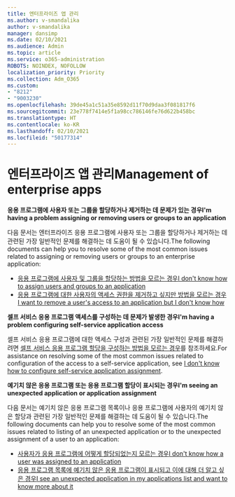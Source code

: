 ```yaml
---
title: 엔터프라이즈 앱 관리
ms.author: v-smandalika
author: v-smandalika
manager: dansimp
ms.date: 02/10/2021
ms.audience: Admin
ms.topic: article
ms.service: o365-administration
ROBOTS: NOINDEX, NOFOLLOW
localization_priority: Priority
ms.collection: Adm_O365
ms.custom:
- "8212"
- "9003230"
ms.openlocfilehash: 39de45a1c51a35e8592d11f70d9daa3f081817f6
ms.sourcegitcommit: 23e778f7414e5f1a98cc786146fe76d622b458bc
ms.translationtype: HT
ms.contentlocale: ko-KR
ms.lasthandoff: 02/10/2021
ms.locfileid: "50177314"
---
```

# <a name="management-of-enterprise-apps"></a><span data-ttu-id="b444a-102">엔터프라이즈 앱 관리</span><span class="sxs-lookup"><span data-stu-id="b444a-102">Management of enterprise apps</span></span>

<span data-ttu-id="b444a-103">**응용 프로그램에 사용자 또는 그룹을 할당하거나 제거하는 데 문제가 있는 경우**</span><span class="sxs-lookup"><span data-stu-id="b444a-103">**I'm having a problem assigning or removing users or groups to an application**</span></span>

<span data-ttu-id="b444a-104">다음 문서는 엔터프라이즈 응용 프로그램에 사용자 또는 그룹을 할당하거나 제거하는 데 관련된 가장 일반적인 문제를 해결하는 데 도움이 될 수 있습니다.</span><span class="sxs-lookup"><span data-stu-id="b444a-104">The following documents can help you to resolve some of the most common issues related to assigning or removing users or groups to an enterprise application:</span></span>

- [<span data-ttu-id="b444a-105">응용 프로그램에 사용자 및 그룹을 할당하는 방법을 모르는 경우</span><span class="sxs-lookup"><span data-stu-id="b444a-105">I don't know how to assign users and groups to an application</span></span>](https://docs.microsoft.com/azure/active-directory/manage-apps/assign-user-or-group-access-portal)
- [<span data-ttu-id="b444a-106">응용 프로그램에 대한 사용자의 액세스 권한을 제거하고 싶지만 방법을 모르는 경우</span><span class="sxs-lookup"><span data-stu-id="b444a-106">I want to remove a user's access to an application but I don't know how</span></span>](https://docs.microsoft.com/azure/active-directory/manage-apps/methods-for-removing-user-access)

<span data-ttu-id="b444a-107">**셀프 서비스 응용 프로그램 액세스를 구성하는 데 문제가 발생한 경우**</span><span class="sxs-lookup"><span data-stu-id="b444a-107">**I'm having a problem configuring self-service application access**</span></span>

<span data-ttu-id="b444a-108">셀프 서비스 응용 프로그램에 대한 액세스 구성과 관련된 가장 일반적인 문제를 해결하려면 [셀프 서비스 응용 프로그램 할당을 구성하는 방법을 모르는 경우](https://docs.microsoft.com/azure/active-directory/manage-apps/manage-self-service-access)를 참조하세요.</span><span class="sxs-lookup"><span data-stu-id="b444a-108">For assistance on resolving some of the most common issues related to configuration of the access to a self-service application, see [I don't know how to configure self-service application assignment](https://docs.microsoft.com/azure/active-directory/manage-apps/manage-self-service-access).</span></span>

<span data-ttu-id="b444a-109">**예기치 않은 응용 프로그램 또는 응용 프로그램 할당이 표시되는 경우**</span><span class="sxs-lookup"><span data-stu-id="b444a-109">**I'm seeing an unexpected application or application assignment**</span></span>

<span data-ttu-id="b444a-110">다음 문서는 예기치 않은 응용 프로그램 목록이나 응용 프로그램에 사용자의 예기치 않은 할당과 관련된 가장 일반적인 문제를 해결하는 데 도움이 될 수 있습니다.</span><span class="sxs-lookup"><span data-stu-id="b444a-110">The following documents can help you to resolve some of the most common issues related to listing of an unexpected application or to the unexpected assignment of a user to an application:</span></span>

- [<span data-ttu-id="b444a-111">사용자가 응용 프로그램에 어떻게 할당되었는지 모르는 경우</span><span class="sxs-lookup"><span data-stu-id="b444a-111">I don't know how a user was assigned to an application</span></span>](https://docs.microsoft.com/azure/active-directory/manage-apps/ways-users-get-assigned-to-applications)
- [<span data-ttu-id="b444a-112">응용 프로그램 목록에 예기치 않은 응용 프로그램이 표시되고 이에 대해 더 알고 싶은 경우</span><span class="sxs-lookup"><span data-stu-id="b444a-112">I see an unexpected application in my applications list and want to know more about it</span></span>](https://docs.microsoft.com/azure/active-directory/manage-apps/application-types)












